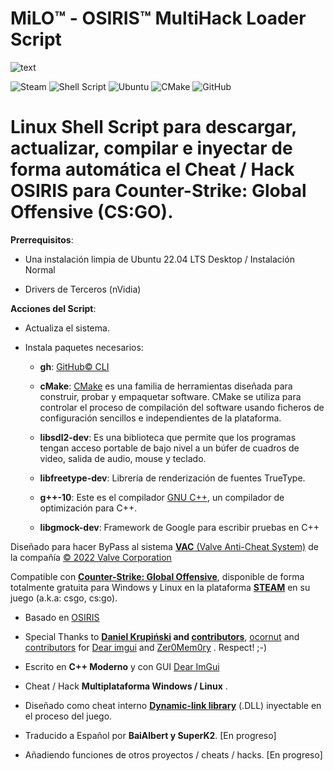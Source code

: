 # MiLO™ - OSIRIS™ MultiHack Loader Script

![text](https://www.ginx.tv/uploads/Shroud_csgo.jpg)

![Steam](https://img.shields.io/badge/steam-%23000000.svg?style=for-the-badge&logo=steam&logoColor=white)
![Shell Script](https://img.shields.io/badge/shell_script-%23121011.svg?style=for-the-badge&logo=gnu-bash&logoColor=white)
![Ubuntu](https://img.shields.io/badge/Ubuntu-E95420?style=for-the-badge&logo=ubuntu&logoColor=white)
![CMake](https://img.shields.io/badge/CMake-%23008FBA.svg?style=for-the-badge&logo=cmake&logoColor=white)
![GitHub](https://img.shields.io/badge/github-%23121011.svg?style=for-the-badge&logo=github&logoColor=white)

# Linux Shell Script para descargar, actualizar, compilar e inyectar de forma automática el Cheat / Hack OSIRIS para Counter-Strike: Global Offensive (CS:GO).

**Prerrequisitos**:

- Una instalación limpia de Ubuntu 22.04 LTS Desktop / Instalación Normal

- Drivers de Terceros (nVidia)

    
**Acciones del Script**:

- Actualiza el sistema.

- Instala paquetes necesarios:

    - **gh**: [GitHub© CLI](https://cli.github.com/)

    - **cMake**: [CMake](https://cmake.org/) es una familia de herramientas diseñada para construir, probar y empaquetar software. CMake se utiliza para controlar el proceso de compilación del software usando ficheros de configuración sencillos e independientes de la plataforma.

    - **libsdl2-dev**: Es una biblioteca que permite que los programas tengan acceso portable de bajo nivel a un búfer de cuadros de video, salida de audio, mouse y teclado.

    - **libfreetype-dev**: Librería de renderización de fuentes TrueType. 

    - **g++-10**: Este es el compilador [GNU C++](https://gcc.gnu.org/), un compilador de optimización para C++.

    - **libgmock-dev**: Framework de Google para escribir pruebas en C++
 

Diseñado para hacer ByPass al sistema [**VAC** (Valve Anti-Cheat System)](https://help.steampowered.com/es/faqs/view/571A-97DA-70E9-FF74) de la compañía [© 2022 Valve Corporation](https://www.valvesoftware.com/)

Compatible con **[Counter-Strike: Global Offensive](https://store.steampowered.com/app/730/CounterStrike_Global_Offensive/?l=spanish)**, disponible de forma totalmente gratuita para Windows y Linux en la plataforma **[STEAM](https://store.steampowered.com)** en su juego  (a.k.a: csgo, cs:go). 

- Basado en [OSIRIS](https://github.com/danielkrupinski/Osiris)

- Special Thanks to **[Daniel Krupiński](https://github.com/danielkrupinski/Osiris) and [contributors](https://github.com/danielkrupinski/Osiris/graphs/contributors)**, [ocornut](https://github.com/ocornut) and [contributors](https://github.com/ocornut/imgui/graphs/contributors) for [Dear imgui](https://github.com/ocornut/imgui) and [Zer0Mem0ry](https://github.com/Zer0Mem0ry) . Respect! ;-)

- Escrito en **C++ Moderno** y con GUI [Dear ImGui](https://github.com/ocornut/imgui)

- Cheat / Hack **Multiplataforma Windows / Linux** .

- Diseñado como cheat interno **[Dynamic-link library](https://en.wikipedia.org/wiki/Dynamic-link_library)** (.DLL) inyectable en el proceso del juego.

- Traducido a Español por **BaiAlbert y SuperK2**. [En progreso]

- Añadiendo funciones de otros proyectos / cheats / hacks. [En progreso]
